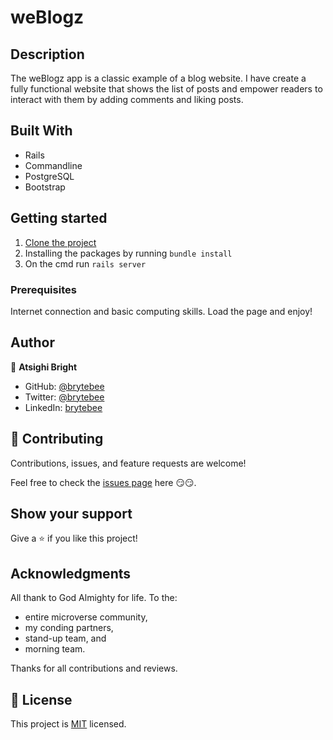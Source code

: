 # weBlogz

## Description

The weBlogz app is a classic example of a blog website. I have create a fully functional website that shows the list of posts and empower readers to interact with them by adding comments and liking posts.

## Built With

- Rails
- Commandline
- PostgreSQL
- Bootstrap

## Getting started

1. [Clone the project](https://github.com/brytebee/hellorails.git)
2. Installing the packages by running `bundle install`
3. On the cmd run `rails server`

### Prerequisites

Internet connection and basic computing skills.
Load the page and enjoy!

## Author

👤 **Atsighi Bright**

- GitHub: [@brytebee](https://github.com/brytebee)
- Twitter: [@brytebee](https://twitter.com/brytebee)
- LinkedIn: [brytebee](https://www.linkedin.com/in/brytebee/)

## 🤝 Contributing

Contributions, issues, and feature requests are welcome!

Feel free to check the [issues page](https://github.com/brytebee/hellorails/issues) here 😏😏.

## Show your support

Give a ⭐️ if you like this project!

## Acknowledgments

All thank to God Almighty for life.
To the:

- entire microverse community,
- my conding partners,
- stand-up team, and
- morning team.

Thanks for all contributions and reviews.

## 📝 License

This project is [MIT](./MIT.md) licensed.
